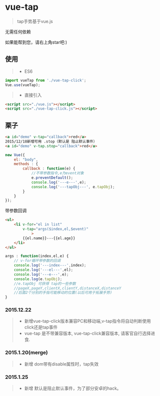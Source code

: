# vue-tap

> tap手势基于vue.js

无需任何依赖

如果能帮到您，请右上角star吧:)

## 使用

> * ES6
```javascript
import vueTap from './vue-tap-click';
Vue.use(vueTap);
```

> * 直接引入
```html
<script src="./vue.js"></script>
<script src="./vue-tap-click.js"></script>
```


## 栗子

```html
<a id="demo" v-tap="callback">red</a>
2015/12/18新增可用 .stop（默认是 阻止默认事件）
<a id="demo" v-tap.stop="callback">red</a>
```

```javascript
new Vue({
	el: "body",
	methods : {
		callback : function(e) {
			//不带参数指令,e为event对象
			e.preventDefault();
			console.log('---e---',e);
			console.log('---tapObj---', e.tapObj);
		}
	}
});
```

带参数回调

```html
<ul>
	<li v-for="el in list"
		v-tap="args($index,el,$event)"
			>
		{{el.name}}---{{el.age}}
	</li>
</ul>
```

```javascript
args : function(index,el,e) {
	// v-for循环带参数的回调
	console.log('---index---',index);
	console.log('---el---',el);
	console.log('---e---',e);
	console.log(e.tapObj);
	//e.tapObj 可获得 tap的一些参数
	//pageX,pageY,clientX,clientY,distanceX,distanceY
	//后面2个分别的手指可能移动的位置(以后可用于拓展手势)
}
```

### 2015.12.22

> * 新增vue-tap-click版本兼容PC和移动端,v-tap指令将自动判断使用click还是tap事件
> * vue-tap 是不带兼容版本, vue-tap-click兼容版本, 请客官自行选择进食.

### 2015.1.20(merge)

> * 新增 dom带有disable属性时，tap失效

### 2015.1.25

> * 新增 默认是阻止默认事件，为了部分安卓的hack。
